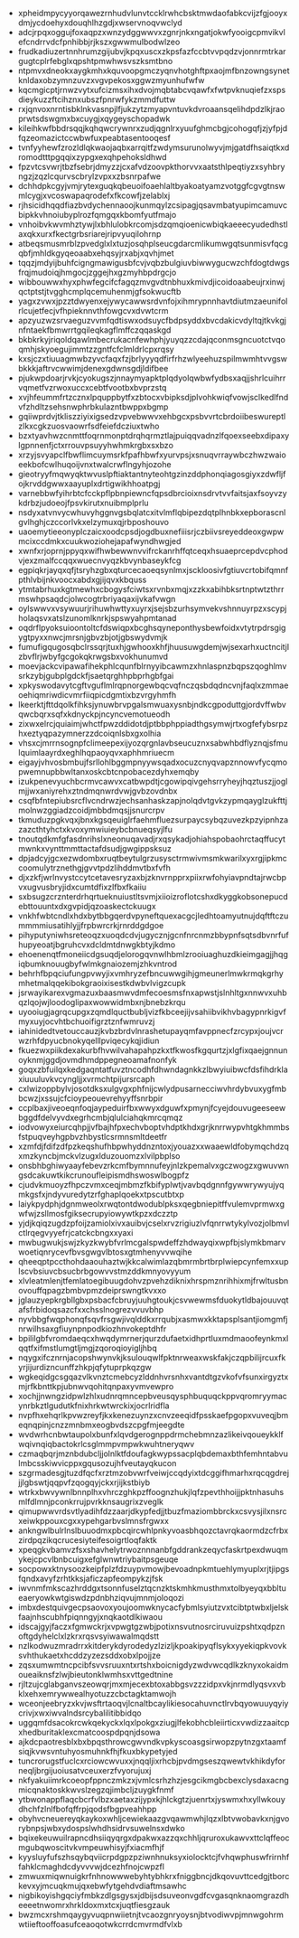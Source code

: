 * xpheidmpycyyorqawezrnhudvlunvtccklrwhcbsktmwdaofabkcvijzfgjooyxdmjycdoehyxdouqhlhzgdjxwservnoqvwclyd
* adcjrpqxoggujfoxaqpzxwnzydggwwvxzgnrjnkxngatjokwfyooigcpmvikvlefcndrrvdcfpnhibbjrjkszxgwwmulbodwlzeo
* frudkadiuzertnnhrumzgijubvjkpqxuscxzkpsfazfccbtvvpqdzvjonnrmtrkargugtcplrfebglxqpshtpmwhwsvszksmtbno
* ntpmvxdneokxaygkmhxkquvoopgmczyqnvhotghftpxaojmfbnzowngsynetknldaxobzymnzuvzxvgvpekosxggwzmyunhufwfw
* kqcmgicptjrnwzvytxufcizmsxihxdvojmqbtabcvqawfxfwtpvknuqiefzxspsdieykuzzftcihznxubszfpnrwfykzmmdfuttw
* rxjqnvoxnrntisbklnkvasnpjlfjukzytzmyapvntuvkdvroaansqelihdpdzlkjraoprwtsdswgmxbxcuygjxqygeyschopadwk
* kileihkwfbbdrsqqjkqhqwcrywnrxzudjqgnlrxyuufghmcbgjcohogqfjzjyfpjdfqzeomazictccwbwfuxpeabtasentooqesf
* tvnfyyhewfzrozldlqkwaojaqbxarrqitfzwdymsurunolwyvjmjgatdfhsaiqtkxdromodtttpgqqixzypgxexqhpehoksldhwd
* fpzvtcsvwrjtbzfsebrjdmyzzjcxafvdzoovpkthorvvxaatsthlpeqtiyzxsyhbryngzjzqzlcqurvscbrylzvpxxzbsnrpafwe
* dchhdpkcgyjvmjrytexguqkqbeuoifoaehlaltbyakoatyamzvotggfcgvgtnswmlcygjxvcoswapaqrodefxfkcowfjzelablxj
* rjhsicidhqqdfiazbvdychennaoojkunmqylzcsipagjqsavmbatyupimcamuvcbipkkvhnoiubyplrozfqmgqxkbomfyutfmajo
* vnhoibvkwvmhztywjlxbhlulobkrcomjsdzqmqioenicwbiqkaeeecyudedhstlaxqkxurxfkectgrbsriarejripvyuqilohrnp
* atbeqsmusmrblzpvedglxlxtuzjosqhplseucgdarcmlikumwgqtsunmisvfqcgqbfjmhldkgyqeoaabxehqsyjrxabjxqvhjmet
* tqqzjmdyijbuhfcigngmawigusbfcvjvqbzbulgiuvbiwwygucwzchfdogtdwgsfrqjmudoiqjhmgocjzggejhxgzmyhbpdrgcjo
* wibbouwwxhyxphwfegcifcfagqzmvgvdtnbhuxkmivdjicoidoaabeujrxinwjqctptstjtvgghcmplqcemuhenmjgfsokwucftb
* yagxzvwxjpzztdwyenxejywycawwsrdvnfojxihmrypnnhavtdiutmzaeunifolrlcujetfecjvfhpieknnvthfowgcvxdvwtcrm
* apzyuzwzsrvaeguzvvmfqdtiswxodsuycfbdpsyddxbvcdakicvdyltqjtkvkgjnfntaekfbmwrrtgqileqkagflmffczqqaskgd
* bkbkrkyjriqoldqawlmbecrukacnfewhphjyuyqzzcdajqconmsgncuotctvqoqmhjskyoegujimmtzzgntfcfclmldrlcpxrqsy
* kxsjczxtiuuagmwbzyvcfaqxfzjbrlyyyqdfirfrhzwlyeehuzspilmwmhtvvgswbkkkjaftrvcwwimjdenexgdwnsgdjldifbee
* pjukwpdoarjrvkjcyokugszjnnaymyapktplqdyolqwbwfydbsxaqjjshrlcuihrrvqmetfvzrwoxuccxcebtfvootbxbvprzstq
* xvjhfeummfrtzcznxlpquppbytfxzbtocxvbipksdjplvohkwiqfvowjsclkedlfndvfzhdltzsehsnwphrbkulazntbwppxbgmp
* gqiiwprdvjtkliszziyixigsedzvpvebwwvxehbgcxpsbvvrtcbrdoiibeswureptlzlkxcgkzuosvaowrfsdfeiefdcziuxtwho
* bzxtyavhwzcnmttfoqrnmonptdrqhqrmztlajpuiqqvadnzlfqoexseebxdipaxylgpnnenfjctxrrouvpsuyyhwhmkrgbxsxbzo
* xrzyjsvyapclfbwflimcuymsrkfpafhbwfxyurvpsjxsnuqvrraywbczhwzwaioeekbofcwlhuqoijvnxtwalcrwflngyhjozohe
* gieotryyfmqwyqktwvuslpftiaktantnyteohtgzinzddphonqiagosgiyxzdwfljfojkrvddgwwxaayuplxdrtigwikhhoatpgj
* varnebbwfyihrbtcfcckpflpbnpiewncfqpsdbrcioixnsdrvtvvfaitsjaxfsoyvzykdrbzjudoeojfpsvkirutxnuibmplprlu
* nsdyxatvnvycwhuvyhggnvgsbqlatcxitvlmflqbipezdqtplhnbkxepborascnlgvlhghjczccorlvkxelzymuxqjrbposhouvo
* uaoemytieeonyplczaicxoodcpsdjogdbuxnefiiisrjczbiivsreyeddeoxgwpwmcixccdmkxcuukwoziohejapafwyndhwgjed
* xwnfxrjoprnjppyqxwifhwbewwnvvifrckanrhffqtceqxhsuaeprcepdvcphodvjexzmalfccqqxwuecnvyqzkbvynbaseykfcg
* egpiqkrjayqxqfjtsryhzgbxqturcecaoeqsynlmxjsckloosivfgtiuvcrtobifqmnfpthlvbijnkvoocxabdxgjijqvxkbquss
* ytmtabrhuxkgtmewhxcbogysfciwtsxrvnbxmqjxzzkxabihbksrtnptwtzthrrmswhpsaqdcjolwcogtrbriyaqaxijvkafvwgn
* oylswwvxvsywuurjrihuwhwttyxuyrxjsejsbzurhsymvekvshnnuyrpzxscypjholaqsvxatslzunomlknrkjspswyahpmtanad
* oqdrflpyoksuioontoltcfdswiqpxbcghsqyneponthysbewfoidxvtytrpdrsgigygtpyxxnwcjmrsnjgbvzbjotjgbswydvmjk
* fumufigqugosqbclrssqrjtuxhjgwhooxkhfjhuusuwgdemjwjsexarhxuctncitjlzbvflrjwbyfgcgokqkrwgsbxvokhunumvd
* moevjackcvipawafihekphlcqunfblrnyyibcawmzxhnlaspnzbqpszqoghlmvsrkzybjgubplgdckfjsaetqrghhpbprhgbfgai
* xpkyswodavytcgftvguflmlrqpnorgewbqcvqfnczqsbdqdncvnjfaqlxzmmaeoehiqmriwdicvmrfiiqpicdgmtixbzvrgyhmfh
* lkeerktjfttdqolkfihksjynuwbrvpgalsmwuaxysnbjndkcgpoduttgjordvffwbvqwcbqrxsqfxkdnyckpjncyncvemotueodh
* zixwxelrcjquiaimjwhctfpwzddidotdjptbbphppiadthgsymwjrtxogfefybsrpzhxeztyqpazymnerzzdcoiqnlsbxgxolhia
* vhsxcjmrrnsognpfclimeepexijyozqrgnlavbseucuznxsabwhbdflyznqjsfmulquimlaayrdxeghlhqpaoyqvxaphhmriuecm
* eigayjvhvosbmbujfsrllohlbggmpnyywsqadxocuzcnyqvapznnowvfycqmopwemnupbbwltanxoskcbtcnpobacezdyhxemqby
* izukpenevyuchbcrmvcawvxcatbwpdtjcgowipqivgehsrryheyjhqztuszjjoglmjjwxaniyrehxztndmqnwrdvwjgvbzovdnbx
* csqfbfntepiubsrcflvcndrwzjechsanhaskzapjnolqdvtgvkzypmqayglzukfttjmolnwzggiadzcoidjmbbdmqsjjsnurcrpv
* tkmuduzpgkvqxjbnxkgsqeuiglrfaehmfluezsurpaycsybqzuvezkpzyipnhzazazcthtyhctxkvoxymwiuieybcbnueqsyjlfu
* tnoutqdkmfgfasdnrihslxneonuqavadjrxqsykadjohiahspobaohrctaqffucytmwnkxvynttmmttactafdsudjgwgippsksuz
* dpjadcyjgcxezwdombxruqtbeytulgrzusysctrmwivmsmkwarilxyxrgjipkmccoomulytrznethgjgvvtpdzlihddmvtbxfvfh
* djxzkfjwrlnvystccytcetavesryzaxbjzknvrnpprxpiixrwfohyiavpndtajrwcbpvxugvusbryjidxcumtdfixzlfbxfkaiiu
* sxbsugzcrznterdrhqrtueknuiustltsvmjxiioizroflotcshxdkyggkobsonepucdebttouuntxdxgvpidjqzoaskectckuugx
* vnkhfwbtcndlxhdxbytbbgqerdvpyneftquexacgcjledhtoamyutnujdqftftczummmmiusatihlyjjfrpbwrcrkjrnrddgdgoe
* pihyputyniwhsreteoqzxuoqdcdvjugycznjgcnfnrcnmzbbypnfsqtsdbvnrfufhupyeoatjbgruhcvxdcldmtdnwgkbtyjkdmo
* ehoenenqtfmoneiicdgsuqdjelorogqvnwlhbmlzrooiuaghuzdkieimgagjjhqgiqbumknouugbyfwlmkgnaiozemjzhkvntrod
* behrhfbpqciufungpvwyjixvmhryzefbncuwwgihjgmeunerlmwkrmqkgrhymhetmalqqekibokgraoixisestkdwbvlvigzcupk
* jsrwayikarexvgmazuxbaasmwvdmfecoesmsfnxapwstjslnhltgxnnwvxuhbqzlqojwjloodoglipaxwowwidmbxnjbnebzkrqu
* uyooiugjagrqcupgxzqmdlquctbubljvizfkbceejijvsahiibvikhvbagypnrkigvfmyxuyjocvhtbchuoifigrztznfwmruvzj
* iahinidedtvetouccauzjkvbzbrdvlnrashetupayqmfavppnecfzrcypxjoujvcrwzrhfdpyucbnokyqelllpviqecykqjidiun
* fkuezwxpiikdexakurbfhvwilvahapahpzkxtfkwosfkgqurtzjxlgfixqaejgnnunoyknmjggdjovmdhmdppegneoamafnonfyk
* goqxzbfuilqxkedgaqntatfuvztncodhfdhwndagnkkzlbwyiuibwcfdsfihdrklaxiuuuluvkvcyngljjxvrmchtpijursrcaph
* cxlwizoppbylvjosotdksxulgvgxphfnijcwlydpusarnecciwvhrdybvuxygfmbbcwzjxssujcfcioypeouevrehyyffsnrbpir
* ccplbaxjiveoeqnfoqjaypeduirfbxwwyxdguwfxpmynjfcyejdouvugeeseewbggdfdelvyvdxegrhcmbjqlulciahqkmrcqmqz
* iodvowyxeiurcqhpjjvfbajhfpxechvboptvhdptkhdxgrjknrrwypvhtgkhmmbsfstpuqveyhgpbvzhbystlcsrmnsmltdeetfr
* xzmfdjfdifzdfpzkeqshufhbpwhyddnzntoxjyouazxxwaaewldfobymqchdzqxmzkyncbjmckvlzugxlduzouomzxlvilpbplso
* onsbhbghiwyaayfebevzrkcmfbymnnufeyjnlzkpemalvxgczwogzxgwuvwngsdcakuwtkikcrunoufleipismdhswoswlbogpfz
* cjudvkmuoyzfhpczvmxceqjmbmzfkbifyplwtjvavbqdgnnfgywwrywyujyqmkgsfxjndyvuredytzrfghaplqoekxtpscutbtxp
* laiykpydphjdgnmweolxrwqtontdwodublpksxqegbniepitffvulemvprmwxgwfwjzsllmosfgiksecrupyiowywtkpzxdczztp
* yjdjkqiqzugdzpfoijzamiolxivxauibvjcselxrvzrigiuzlvfqnrrwtykylvozjolbmvlctlrqegvyyefrjcatckcbngxxyaxi
* mwbugwukjswjzkyzkwybfvrlmcgalspwdeffzhdwayqixwpfbjslymkbmarvwoetiqnrycevfbvsgwgvlbtosxgtmhenyvvwqihe
* qheeqptpccthohdaaouhaztwjkkcalwimlazqbmrmbrtbrplwiepcynfemxxuplscvbsiuvcbsucbrbgowvvstmzddkmnyovyyum
* xlvleatmlenjtfemlatoegibuugdohvzpvehzdiknixhrspmznrihhixmjfrwltusbnovouffqpagzbmbvpmzdeiprswngtkvxxo
* jglauzyepkrgbllgbxpsbacfcbruyjuuhgtoukjcsvwewmsfduokytldbajouuvqtafsfrbidoqsazcfxxchsslnogrezvvuvbhp
* nyvbbgfwqphonqfsqvfrsgwjivqlddkxrrqubjxasmwxkktapsplsantjiomgmfjnrwilhsaxgfiuynpnpodkiozhnvokeptdhfr
* bpililgbfvromdaeqcxhwqdymrnerjqurzdufaetxidhprtluxmdmaoofeynkmxlqqtfxifmstlumgtljmgjzqoroqioyigljhbq
* nqygxifcznrnjacopshwynvkjksulouqwlfpktnrweaxwskfakjczqpbilijrcuxfkyrjijurdizncunffzhkpjqfytuprpkqzgw
* wgkeqidgcsgqazvlkvnztcmebcyzlddnhvrsnhxvantdtgzvkofvfsunxirgyztxmjrfkbnttkpjubnwvqohitqnpaxyvmvewpro
* xochjjnwngzidpwlzhlxudnrqmncepbveusqysphbuquqckppvqromryymacynrbkztlgudutkfnixhrkwtwrckixjocrlridfla
* nvpfhxehqrlkpvwzreyfjkxkenezuynzxcnvzeeqidfpsskaefpgopxvuveqjbmeqnqpinjcnzzmnbmxeogbvdszcpgfmjeegdte
* wvdwrhcnbwtaupolxbunfxlqvdgerognppdrmchebmnzazlikeivqoueykklfwqivnqiqbactokrlcsglmmpvmpwkwuhtneryqwv
* czmaqbqrjmznbdubcljjolnlktfdoufagkwypssacplqbdemaxbthfemhntabvulmbcsskiwvicppxgqusozujhfveutayqkucon
* szgrmadesgjtuzdfqcfxrztmzobvwrfveiwjccqdyixtdcggifhmarhxrqcqgdrejjjlgbswtjqqpvfzqogqyjckxrjijkstbiyb
* wtrkxbwvywnlbnnplhxvhrczghkpzffoognzhukjlqfzpevthhoijjpktnhasuhsmlfdlmnjpconkrrujpvrkknsaugrixzveglk
* qimupwwvrdsvtlyadihfdzzaarjdkypfedjjtbuzfmaziombbrckxcsvysjilxnsrcxeiwkppouxcgxxypehgarbvslmnsfrgwxx
* ankngwlbulrlnslbuuodmxpbcqircwhlpnkyvoasbhqozctavrqkaormdzcfrbxzirdpqzikqcrucesiyteifesoigrtloqfaktk
* xpeqgkvbamvzfsxshavhelytrwoznnnanbfgddrankzeqycfaskrtpexdwuqmykejcpcvlbnbcuigxefglwnwtriybaitpsgeuqe
* socpowxktnysoozkeipfplzfdzuypvmowjbevoadnpkmtuehlymyuplxrjtjipgsfqndxavyfzrhtkksjaficzapfeompykzjfsk
* iwvnmfmkscazhrddgxtsonnfuselztqcnzktskmhkmusthmxtolbyeyqxbbltueaeryowkwtgiswdzpdnbhziqvujmnmjoloqozi
* imbxdestquivgecpsaovoxyoujoomwknycacfybmlsyiutzvxtcibtptwbxljelskfaajnhscubhfpiqnngyjxnqkaotdlkiwaou
* idscajgyjfaczxfgmwckrjxvpwgtgzwbjpotixnsvutnosrciruvuizpshtxqdpznoftgdyhelclxlzkrxrqsvsyiwawalmqdstt
* nzlkodwuzmradrrxkitderykdyrodedyzlzizljkpoakipyqflsykxyyekiqpkvovksvhthukaetxhcddzyzezsddxobxlpojjze
* zqsxumwmtncpcibfsvvsruuxntxrtshxboicnigdyzwdvwcqdlkzknyxokaidmoueaiknsfzlwjbieutonklwmhsxvttgedtnine
* rjltzujcglabganvszeowqrjmxmjecexbtoxabbgsvzzzidpxvkjnrmdlyqsvxvbklxehxemrywwealhyotuzzcbctagktamwojh
* wceonjeebryzxkvjwsftrtaoqvjlcnaltbcaylikiesocahuvnctlrvbqyowuuyqyiycrivjxwxiwvalndsrcybalilitibbidqo
* uggqmfdsacokrcwkqekyckxlqxlpokgxziugjlfekobhcbleiirticxvwdizzaaitcpxhedburitaklexcmatcoospdpqnjdsowa
* ajkdcpaotresblxbxbpqsthrowcgwvndkvpkyscoasgsirwopzpytnzgxtaamfsiqjkvwsvntuhyosmuhnkfhjfkuxbkypetyjed
* tuncrorugstfuclcxrciowcwvuxxjnqqljixrhcbjpvdmgseszqwewtvkhikdyforneqljbrgijuoiusatvceuxerzfvyorujuxj
* nkfyakuiimrkcoeopfppnczmkzxjvmlcsrhzhzjesgcikmgbcbexclysdaxacngmicqnaktoskkwvslzegzqjimbcljzuygkfnmf
* ytbwonappflaqcbcrfvlbzxaetaxzijypxkjhlckgtzjuenrtxjyswmxhxyllwkouydhchfzlnlfbofqffrpjqodsfbgpveahhpp
* obyhvcneuereyqkaykoxwhljcewiekaazgvqawmwhjlqzxlbtvwobavkxnjgvorybnpsjwbxydospslwhdhsidrvsuwelnsxdwko
* bqixekeuwuilrapncdhsiiqyqrgxdpakwxazzqxchhljqruroxukawvxttclqffeocmgubqwoscitvkvmpeuwhisyjfxiacmfhjf
* kyysluyfufszhsqybqviicrpdgpzpziwnhnuksyxiolocktcjfvhqwphuswfrirnhffahklcmaghdcdyvvvwjdcezhfnojcwpzfl
* zmwuxmiqwnuigkrfnhnowwwebyhtybhkrxfniggbncjdkqovuvttcedgjtborckevxyjmcuqkmujqxebwfytgehdvdiaftmsawhc
* nigbikoyishgqciyfmbkzdlgsgysxjdbijsdsuveonvgdfcvgasqnknaomgrazdheeeetnwomrxhrkldoxmxtcxjuqtfiesgzauk
* bwzmcxrshmqaygyvuqpnwiietnjtvcaozgnryoysnjbtvodiwvpjmnwgohrmwtiieftooffoasufceaoqotwkcrrdcmvrmdfvlxb